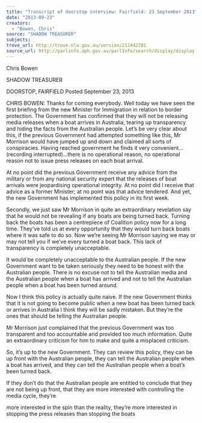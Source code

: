 ```yaml
---
title: "Transcript of doorstop interview: Fairfield: 23 September 2013"
date: "2013-09-23"
creators:
  - "Bowen, Chris"
source: "SHADOW TREASURER"
subjects:
trove_url: http://trove.nla.gov.au/version/211442781
source_url: http://parlinfo.aph.gov.au/parlInfo/search/display/display.w3p;query=Id%3A%22media/pressrel/3281668%22
---
```


 Chris Bowen   

 SHADOW TREASURER 

 DOORSTOP, FAIRFIELD  Posted September 23, 2013  

 CHRIS BOWEN: Thanks for coming everybody. Well today we have seen the first  briefing from the new Minister for Immigration in relation to border protection. The  Government has confirmed that they will not be releasing media releases when a boat  arrives in Australia, tearing up transparency and hiding the facts from the Australian  people. Let’s be very clear about this, if the previous Government had attempted  something like this, Mr Morrison would have jumped up and down and claimed all sorts  of conspiracies. Having reached government he finds it very convenient…(recording  interrupted)…there is no operational reason, no operational reason not to issue press  releases on each boat arrival. 

 At no point did the previous Government receive any advice from the military or from  any national security expert that the releases of boat arrivals were jeopardising  operational integrity. At no point did I receive that advice as a former Minister; at no  point was that advice tendered. And yet, the new Government has implemented this  policy in its first week. 

 Secondly, we just saw Mr Morrison in quite an extraordinary revelation say that he would  not be revealing if any boats are being turned back. Turning back the boats has been a  centrepiece of Coalition policy now for a long time. They’ve told us at every opportunity  that they would turn back boats where it was safe to do so. Now we’re seeing Mr  Morrison saying we may or may not tell you if we’ve every turned a boat back. This lack  of transparency is completely unacceptable. 

 It would be completely unacceptable to the Australian people. If the new Government  want to be taken seriously they need to be honest with the Australian people. There is  no excuse not to tell the Australian media and the Australian people when a boat has  arrived and not to tell the Australian people when a boat has been turned around. 

 Now I think this policy is actually quite naive. If the new Government thinks that it is not  going to become public when a new boat has been turned back or arrives in Australia I  think they will be sadly mistaken. But they’re the ones that should be telling the  Australian people. 

 Mr Morrison just complained that the previous Government was too transparent and too  accountable and provided too much information. Quite an extraordinary criticism for him  to make and quite a misplaced criticism. 

 So, it’s up to the new Government. They can review this policy, they can be up front  with the Australian people, they can tell the Australian people when a boat has arrived,  and they can tell the Australian people when a boat’s been turned back. 

 If they don’t do that the Australian people are entitled to conclude that they are not  being up front, that they are more interested with controlling the media cycle, they’re 

 more interested in the spin than the reality, they’re more interested in stopping the  press releases than stopping the boats 

 

